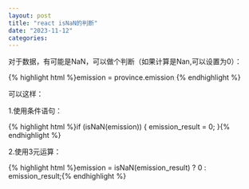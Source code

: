 ```yaml
---
layout: post
title: "react isNaN的判断"
date: "2023-11-12"
categories: 
---
```

<p>对于数据，有可能是NaN，可以做个判断（如果计算是Nan,可以设置为0）：</p>
{% highlight html %}emission = province.emission<span style="color:#d4d0ab">;</span>{% endhighlight %}
<p>可以这样：</p>
<p>1.使用条件语句：</p>
{% highlight html %}if (isNaN(emission)) {
emission_result = 0;
}{% endhighlight %}
<p>2.使用3元运算：</p>
{% highlight html %}emission = isNaN(emission_result) ? 0 : emission_result;{% endhighlight %}
<p>&nbsp;</p>
